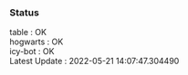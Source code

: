 ### Status


table : OK  
hogwarts : OK  
icy-bot : OK  
Latest Update : 2022-05-21 14:07:47.304490
